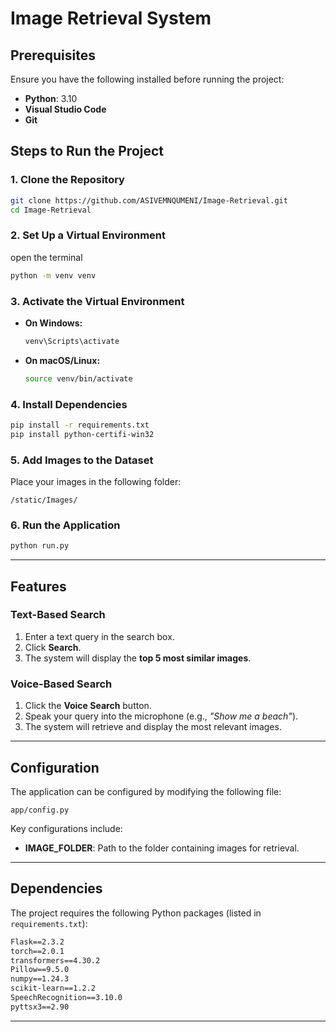 # Image Retrieval System

## Prerequisites

Ensure you have the following installed before running the project:

- **Python**: 3.10
- **Visual Studio Code**
- **Git**

## Steps to Run the Project

### 1. Clone the Repository
```sh
git clone https://github.com/ASIVEMNQUMENI/Image-Retrieval.git
cd Image-Retrieval
```

### 2. Set Up a Virtual Environment
open the terminal
```sh
python -m venv venv
```

### 3. Activate the Virtual Environment
- **On Windows:**
  ```sh
  venv\Scripts\activate
  ```
- **On macOS/Linux:**
  ```sh
  source venv/bin/activate
  ```

### 4. Install Dependencies
```sh
pip install -r requirements.txt
pip install python-certifi-win32
```

### 5. Add Images to the Dataset
Place your images in the following folder:
```
/static/Images/
```

### 6. Run the Application
```sh
python run.py
```

---

## Features

### **Text-Based Search**
1. Enter a text query in the search box.
2. Click **Search**.
3. The system will display the **top 5 most similar images**.

### **Voice-Based Search**
1. Click the **Voice Search** button.
2. Speak your query into the microphone (e.g., *"Show me a beach"*).
3. The system will retrieve and display the most relevant images.

---

## Configuration
The application can be configured by modifying the following file:
```
app/config.py
```
Key configurations include:
- **IMAGE_FOLDER**: Path to the folder containing images for retrieval.

---

## Dependencies
The project requires the following Python packages (listed in `requirements.txt`):
```txt
Flask==2.3.2
torch==2.0.1
transformers==4.30.2
Pillow==9.5.0
numpy==1.24.3
scikit-learn==1.2.2
SpeechRecognition==3.10.0
pyttsx3==2.90
```

---


